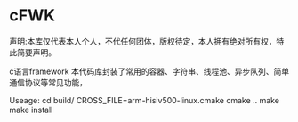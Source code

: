 # cFWK
声明:本库仅代表本人个人，不代任何团体，版权待定，本人拥有绝对所有权，特此简要声明。

c语言framework
本代码库封装了常用的容器、字符串、线程池、异步队列、简单通信协议等常见功能，

Useage:
cd build/
CROSS_FILE=arm-hisiv500-linux.cmake cmake ..
make
make install

